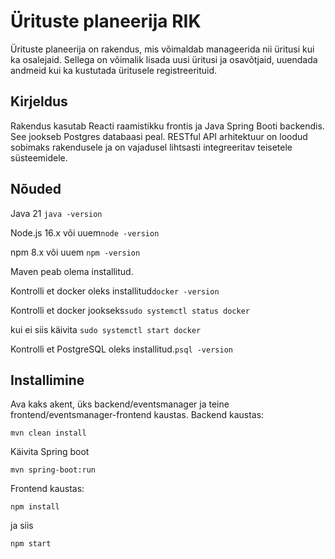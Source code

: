 # Ürituste planeerija RIK

Ürituste planeerija on rakendus, mis võimaldab manageerida nii üritusi kui ka osalejaid. Sellega on võimalik lisada uusi üritusi ja osavõtjaid, uuendada andmeid kui ka kustutada üritusele registreerituid.

## Kirjeldus

Rakendus kasutab Reacti raamistikku frontis ja Java Spring Booti backendis. See jookseb Postgres databaasi peal. RESTful API arhitektuur on loodud sobimaks rakendusele ja on vajadusel lihtsasti integreeritav teisetele süsteemidele.

## Nõuded

Java 21 `java -version`

Node.js 16.x või uuem`node -version`

npm 8.x või uuem `npm -version`

Maven peab olema installitud.

Kontrolli et docker oleks installitud`docker -version`

Kontrolli et docker jookseks`sudo systemctl status docker`

kui ei siis käivita
`sudo systemctl start docker`

Kontrolli et PostgreSQL oleks installitud.`psql -version`

## Installimine

Ava kaks akent, üks backend/eventsmanager ja teine frontend/eventsmanager-frontend kaustas.
Backend kaustas:

```
mvn clean install
```

Käivita Spring boot

```
mvn spring-boot:run
```

Frontend kaustas:

```
npm install
```

ja siis

```
npm start
```
